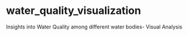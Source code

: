 # water_quality_visualization
Insights into Water Quality among different water bodies- Visual Analysis
